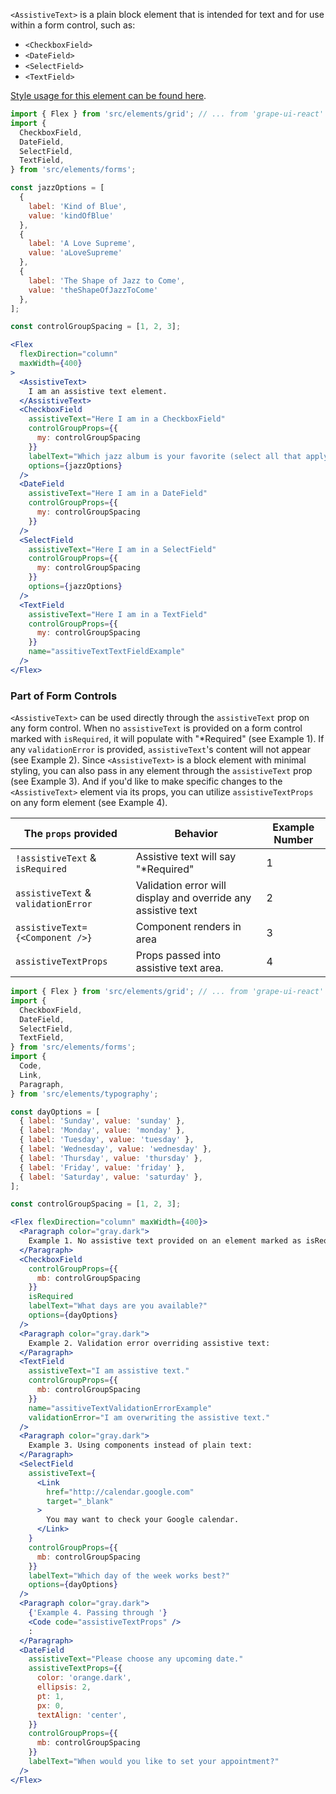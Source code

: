 `<AssistiveText>` is a plain block element that is intended for text and for use within a form control, such as:

* `<CheckboxField>`
* `<DateField>`
* `<SelectField>`
* `<TextField>`

[Style usage for this element can be found here](https://material.io/components/text-fields/#anatomy).

```jsx inside Markdown
import { Flex } from 'src/elements/grid'; // ... from 'grape-ui-react'
import {
  CheckboxField,
  DateField,
  SelectField,
  TextField,
} from 'src/elements/forms';

const jazzOptions = [
  {
    label: 'Kind of Blue',
    value: 'kindOfBlue'
  },
  {
    label: 'A Love Supreme',
    value: 'aLoveSupreme'
  },
  {
    label: 'The Shape of Jazz to Come',
    value: 'theShapeOfJazzToCome'
  },
];

const controlGroupSpacing = [1, 2, 3];

<Flex
  flexDirection="column"
  maxWidth={400}
>
  <AssistiveText>
    I am an assistive text element.
  </AssistiveText>
  <CheckboxField
    assistiveText="Here I am in a CheckboxField"
    controlGroupProps={{
      my: controlGroupSpacing
    }}
    labelText="Which jazz album is your favorite (select all that apply)?"
    options={jazzOptions}
  />
  <DateField
    assistiveText="Here I am in a DateField"
    controlGroupProps={{
      my: controlGroupSpacing
    }}
  />
  <SelectField
    assistiveText="Here I am in a SelectField"
    controlGroupProps={{
      my: controlGroupSpacing
    }}
    options={jazzOptions}
  />
  <TextField
    assistiveText="Here I am in a TextField"
    controlGroupProps={{
      my: controlGroupSpacing
    }}
    name="assitiveTextTextFieldExample"
  />
</Flex>
```

### Part of Form Controls

`<AssistiveText>` can be used directly through the `assistiveText` prop on any form control.  When no `assistiveText` is provided on a form control marked with `isRequired`, it will populate with "*Required" (see Example 1).  If any `validationError` is provided, `assistiveText`'s content will not appear (see Example 2).  Since `<AssistiveText>` is a block element with minimal styling, you can also pass in any element through the `assistiveText` prop (see Example 3).  And if you'd like to make specific changes to the `<AssistiveText>` element via its props, you can utilize `assistiveTextProps` on any form element (see Example 4).

| The `props` provided | Behavior | Example Number |
| - | - | - |
| `!assistiveText` & `isRequired` | Assistive text will say "*Required" | 1 |
| `assistiveText` & `validationError` | Validation error will display and override any assistive text | 2 |
| `assistiveText={<Component />}` | Component renders in area | 3 |
| `assistiveTextProps` | Props passed into assistive text area. | 4 |

```jsx inside Markdown
import { Flex } from 'src/elements/grid'; // ... from 'grape-ui-react'
import {
  CheckboxField,
  DateField,
  SelectField,
  TextField,
} from 'src/elements/forms';
import {
  Code,
  Link,
  Paragraph,
} from 'src/elements/typography';

const dayOptions = [
  { label: 'Sunday', value: 'sunday' },
  { label: 'Monday', value: 'monday' },
  { label: 'Tuesday', value: 'tuesday' },
  { label: 'Wednesday', value: 'wednesday' },
  { label: 'Thursday', value: 'thursday' },
  { label: 'Friday', value: 'friday' },
  { label: 'Saturday', value: 'saturday' },
];

const controlGroupSpacing = [1, 2, 3];

<Flex flexDirection="column" maxWidth={400}>
  <Paragraph color="gray.dark">
    Example 1. No assistive text provided on an element marked as isRequired:
  </Paragraph>
  <CheckboxField
    controlGroupProps={{
      mb: controlGroupSpacing
    }}
    isRequired
    labelText="What days are you available?"
    options={dayOptions}
  />
  <Paragraph color="gray.dark">
    Example 2. Validation error overriding assistive text:
  </Paragraph>
  <TextField
    assistiveText="I am assistive text."
    controlGroupProps={{
      mb: controlGroupSpacing
    }}
    name="assitiveTextValidationErrorExample"
    validationError="I am overwriting the assistive text."
  />
  <Paragraph color="gray.dark">
    Example 3. Using components instead of plain text:
  </Paragraph>
  <SelectField
    assistiveText={
      <Link
        href="http://calendar.google.com"
        target="_blank"
      >
        You may want to check your Google calendar.
      </Link>
    }
    controlGroupProps={{
      mb: controlGroupSpacing
    }}
    labelText="Which day of the week works best?"
    options={dayOptions}
  />
  <Paragraph color="gray.dark">
    {'Example 4. Passing through '}
    <Code code="assistiveTextProps" />
    :
  </Paragraph>
  <DateField
    assistiveText="Please choose any upcoming date."
    assistiveTextProps={{
      color: 'orange.dark',
      ellipsis: 2,
      pt: 1,
      px: 0,
      textAlign: 'center',
    }}
    controlGroupProps={{
      mb: controlGroupSpacing
    }}
    labelText="When would you like to set your appointment?"
  />
</Flex>
```
